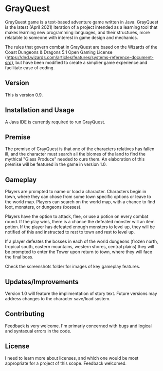 # GrayQuest
GrayQuest game is a text-based adventure game written in Java. GrayQuest is the latest (April 2021) iteration of a project intended as a learning tool that makes learning new programming languages, and their structures, more relatable to someone with interest in game design and mechanics.

The rules that govern combat in GrayQuest are based on the Wizards of the Coast Dungeons & Dragons 5.1 Open Gaming License (https://dnd.wizards.com/articles/features/systems-reference-document-srd), but have been modified to create a simplier game experience and facilitate ease of coding.

## Version
This is version 0.9.

## Installation and Usage
A Java IDE is currently required to run GrayQuest.

## Premise
The premise of GrayQuest is that one of the characters relatives has fallen ill, and the character must search all the biomes of the land to find the mythical "Glass Produce" needed to cure them. An elaboration of this premise will be featured in the game in version 1.0.

## Gameplay
Players are prompted to name or load a character. Characters begin in town, where they can chose from some town specific options or leave to the world map. Players can search on the world map, with a chance to find loot, monsters, or dungeons (bosses).

Players have the option to attack, flee, or use a potion on every combat round. If the play wins, there is a chance the defeated monster will an item potion. If the player has defeated enough monsters to level up, they will be notified of this and instructed to rest to town and rest to level up.

If a player defeates the bosses in each of the world dungeons (frozen north, tropical south, eastern mountains, western shores, central plains) they will be prompted to enter the Tower upon return to town, where they will face the final boss.

Check the screenshots folder for images of key gameplay features.

## Updates/Improvements
Version 1.0 will feature the implimentation of story text. Future versions may address changes to the character save/load system.

## Contributing
Feedback is very welcome. I'm primarly concerned with bugs and logical and syntaxual errors in the code.

## License
I need to learn more about licenses, and which one would be most appropriate for a project of this scope. Feedback welcomed.
